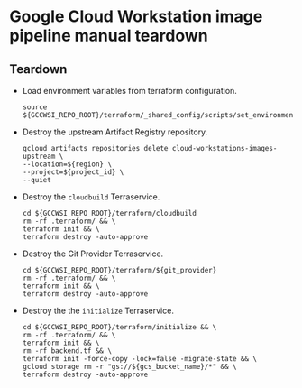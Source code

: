 # Google Cloud Workstation image pipeline manual teardown

## Teardown

- Load environment variables from terraform configuration.

  ```
  source ${GCCWSI_REPO_ROOT}/terraform/_shared_config/scripts/set_environment_variables.sh
  ```

- Destroy the upstream Artifact Registry repository.

  ```
  gcloud artifacts repositories delete cloud-workstations-images-upstream \
  --location=${region} \
  --project=${project_id} \
  --quiet
  ```

- Destroy the `cloudbuild` Terraservice.

  ```
  cd ${GCCWSI_REPO_ROOT}/terraform/cloudbuild
  rm -rf .terraform/ && \
  terraform init && \
  terraform destroy -auto-approve
  ```

- Destroy the Git Provider Terraservice.

  ```
  cd ${GCCWSI_REPO_ROOT}/terraform/${git_provider}
  rm -rf .terraform/ && \
  terraform init && \
  terraform destroy -auto-approve
  ```

- Destroy the the `initialize` Terraservice.

  ```
  cd ${GCCWSI_REPO_ROOT}/terraform/initialize && \
  rm -rf .terraform/ && \
  terraform init && \
  rm -rf backend.tf && \
  terraform init -force-copy -lock=false -migrate-state && \
  gcloud storage rm -r "gs://${gcs_bucket_name}/*" && \
  terraform destroy -auto-approve
  ```
